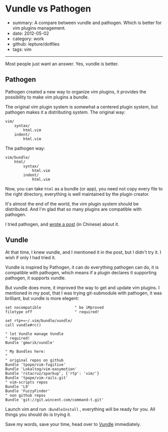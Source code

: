 # Vundle vs Pathogen

- summary: A compare between vundle and pathogen. Which is better for vim plugins management.
- date: 2012-05-02
- category: work
- github: lepture/dotfiles
- tags: vim

------------

Most people just want an answer. Yes, vundle is better.

## Pathogen

Pathogen created a new way to organize vim plugins, it provides the possibility
to make vim plugins a bundle.

The original vim plugin system is somewhat a centered plugin system, but pathogen makes
it a distributing system. The original way:

```
vim/
    syntax/
        html.vim
    indent/
        html.vim
```


The pathogen way:

```
vim/bundle/
    html/
        syntax/
            html.vim
        indent/
            html.vim
```

Now, you can take ``html`` as a bundle (or app), you need not copy every file to the right
directory, everything is well maintained by the plugin creator.

It's almost the end of the world, the vim plugin system should be distributed. And I'm glad
that so many plugins are compatible with pathogen.

I tried pathogen, and [wrote a post](http://lepture.com/work/manage-vim/) (in Chinese) about
it.


## Vundle

At that time, I knew vundle, and I mentioned it in the post, but I didn't try it.
I wish if only I had tried it.

Vundle is inspired by Pathogen, it can do everything pathogen can do,
it is compatible with pathogen, which means if a plugin declares it supporting
pathogen, it supports vundle.

But vundle does more, it improved the way to get and update vim plugins.
I mentioned in my post, that I was trying git-submodule with pathogen,
it was brilliant, but vundle is more elegent:

```vim
set nocompatible               " be iMproved
filetype off                   " required!

set rtp+=~/.vim/bundle/vundle/
call vundle#rc()

" let Vundle manage Vundle
" required! 
Bundle 'gmarik/vundle'

" My Bundles here:
"
" original repos on github
Bundle 'tpope/vim-fugitive'
Bundle 'Lokaltog/vim-easymotion'
Bundle 'rstacruz/sparkup', {'rtp': 'vim/'}
Bundle 'tpope/vim-rails.git'
" vim-scripts repos
Bundle 'L9'
Bundle 'FuzzyFinder'
" non github repos
Bundle 'git://git.wincent.com/command-t.git'
```

Launch vim and run ``:BundleInstall`` , everything will be ready for you.
All things you should do is trying it.

Save my words, save your time, head over to
[Vundle](https://github.com/gmarik/vundle) immediately.
